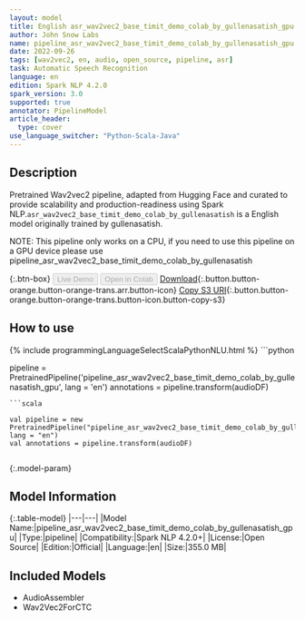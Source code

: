 ```yaml
---
layout: model
title: English asr_wav2vec2_base_timit_demo_colab_by_gullenasatish_gpu TFWav2Vec2ForCTC from gullenasatish
author: John Snow Labs
name: pipeline_asr_wav2vec2_base_timit_demo_colab_by_gullenasatish_gpu
date: 2022-09-26
tags: [wav2vec2, en, audio, open_source, pipeline, asr]
task: Automatic Speech Recognition
language: en
edition: Spark NLP 4.2.0
spark_version: 3.0
supported: true
annotator: PipelineModel
article_header:
  type: cover
use_language_switcher: "Python-Scala-Java"
---
```


## Description

Pretrained Wav2vec2  pipeline, adapted from Hugging Face and curated to provide scalability and production-readiness using Spark NLP.`asr_wav2vec2_base_timit_demo_colab_by_gullenasatish` is a English model originally trained by gullenasatish.

NOTE: This pipeline only works on a CPU, if you need to use this pipeline on a GPU device please use pipeline_asr_wav2vec2_base_timit_demo_colab_by_gullenasatish

{:.btn-box}
<button class="button button-orange" disabled>Live Demo</button>
<button class="button button-orange" disabled>Open in Colab</button>
[Download](https://s3.amazonaws.com/auxdata.johnsnowlabs.com/public/models/pipeline_asr_wav2vec2_base_timit_demo_colab_by_gullenasatish_gpu_en_4.2.0_3.0_1664202112500.zip){:.button.button-orange.button-orange-trans.arr.button-icon}
[Copy S3 URI](s3://auxdata.johnsnowlabs.com/public/models/pipeline_asr_wav2vec2_base_timit_demo_colab_by_gullenasatish_gpu_en_4.2.0_3.0_1664202112500.zip){:.button.button-orange.button-orange-trans.button-icon.button-copy-s3}

## How to use



<div class="tabs-box" markdown="1">
{% include programmingLanguageSelectScalaPythonNLU.html %}
```python

pipeline = PretrainedPipeline('pipeline_asr_wav2vec2_base_timit_demo_colab_by_gullenasatish_gpu', lang = 'en')
annotations =  pipeline.transform(audioDF)
    
```
```scala

val pipeline = new PretrainedPipeline("pipeline_asr_wav2vec2_base_timit_demo_colab_by_gullenasatish_gpu", lang = "en")
val annotations = pipeline.transform(audioDF)
    
```
</div>

{:.model-param}
## Model Information

{:.table-model}
|---|---|
|Model Name:|pipeline_asr_wav2vec2_base_timit_demo_colab_by_gullenasatish_gpu|
|Type:|pipeline|
|Compatibility:|Spark NLP 4.2.0+|
|License:|Open Source|
|Edition:|Official|
|Language:|en|
|Size:|355.0 MB|

## Included Models

- AudioAssembler
- Wav2Vec2ForCTC